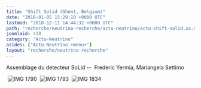 ```yaml
---
title: "Shift Solid (Ghent, Belgium)"
date: "2018-01-05 15:29:10 +0000 UTC"
lastmod: "2018-12-11 14:44:32 +0000 UTC"
path: "recherche/neutrino-recherche/actu-neutrino/actu-shift-solid.xx.md"
joomlaid: 438
category: "Actu-Neutrino"
asides: ["Actu-Neutrino.+menu+"]
layout: "recherche/neutrino-recherche"
---
```

Assemblage du detecteur SoLid --  Frederic Yermia, Mariangela Settimo

 ![IMG 1790](images/Solid/gallery_/ShiftGhent2/IMG_1790.jpg "Scanning the cubes for the plane assembly ")  ![IMG 1793](images/Solid/gallery_/ShiftGhent2/IMG_1793.jpg "One plane with all cubes in place ")  ![IMG 1834](images/Solid/gallery_/ShiftGhent2/IMG_1834.jpg "Cubes washed before covering them with the tyvek")
